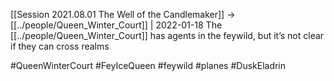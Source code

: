 [[Session 2021.08.01 The Well of the Candlemaker]] -> [[../people/Queen_Winter_Court]] | 2022-01-18
The [[../people/Queen_Winter_Court]] has agents in the feywild, but it’s not clear if they can cross realms

#QueenWinterCourt #FeyIceQueen #feywild #planes #DuskEladrin